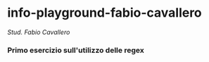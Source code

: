 # info-playground-fabio-cavallero

_Stud. Fabio Cavallero_

### Primo esercizio sull'utilizzo delle regex
